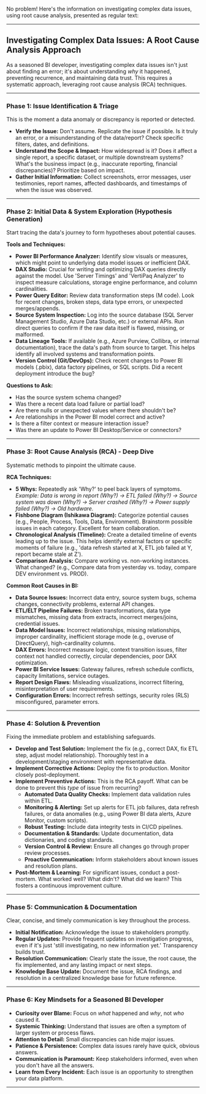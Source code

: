 No problem! Here's the information on investigating complex data issues, using root cause analysis, presented as regular text:

---

## Investigating Complex Data Issues: A Root Cause Analysis Approach

As a seasoned BI developer, investigating complex data issues isn't just about finding an error; it's about understanding *why* it happened, preventing recurrence, and maintaining data trust. This requires a systematic approach, leveraging root cause analysis (RCA) techniques.

---

### Phase 1: Issue Identification & Triage

This is the moment a data anomaly or discrepancy is reported or detected.

* **Verify the Issue:** Don't assume. Replicate the issue if possible. Is it truly an error, or a misunderstanding of the data/report? Check specific filters, dates, and definitions.
* **Understand the Scope & Impact:** How widespread is it? Does it affect a single report, a specific dataset, or multiple downstream systems? What's the business impact (e.g., inaccurate reporting, financial discrepancies)? Prioritize based on impact.
* **Gather Initial Information:** Collect screenshots, error messages, user testimonies, report names, affected dashboards, and timestamps of when the issue was observed.

---

### Phase 2: Initial Data & System Exploration (Hypothesis Generation)

Start tracing the data's journey to form hypotheses about potential causes.

**Tools and Techniques:**

* **Power BI Performance Analyzer:** Identify slow visuals or measures, which might point to underlying data model issues or inefficient DAX.
* **DAX Studio:** Crucial for writing and optimizing DAX queries directly against the model. Use 'Server Timings' and 'VertiPaq Analyzer' to inspect measure calculations, storage engine performance, and column cardinalities.
* **Power Query Editor:** Review data transformation steps (M code). Look for recent changes, broken steps, data type errors, or unexpected merges/appends.
* **Source System Inspection:** Log into the source database (SQL Server Management Studio, Azure Data Studio, etc.) or external APIs. Run direct queries to confirm if the raw data itself is flawed, missing, or malformed.
* **Data Lineage Tools:** If available (e.g., Azure Purview, Collibra, or internal documentation), trace the data's path from source to target. This helps identify all involved systems and transformation points.
* **Version Control (Git/DevOps):** Check recent changes to Power BI models (.pbix), data factory pipelines, or SQL scripts. Did a recent deployment introduce the bug?

**Questions to Ask:**

* Has the source system schema changed?
* Was there a recent data load failure or partial load?
* Are there nulls or unexpected values where there shouldn't be?
* Are relationships in the Power BI model correct and active?
* Is there a filter context or measure interaction issue?
* Was there an update to Power BI Desktop/Service or connectors?

---

### Phase 3: Root Cause Analysis (RCA) - Deep Dive

Systematic methods to pinpoint the ultimate cause.

**RCA Techniques:**

* **5 Whys:** Repeatedly ask 'Why?' to peel back layers of symptoms. *Example: Data is wrong in report (Why?) -> ETL failed (Why?) -> Source system was down (Why?) -> Server crashed (Why?) -> Power supply failed (Why?) -> Old hardware.*
* **Fishbone Diagram (Ishikawa Diagram):** Categorize potential causes (e.g., People, Process, Tools, Data, Environment). Brainstorm possible issues in each category. Excellent for team collaboration.
* **Chronological Analysis (Timeline):** Create a detailed timeline of events leading up to the issue. This helps identify external factors or specific moments of failure (e.g., 'data refresh started at X, ETL job failed at Y, report became stale at Z').
* **Comparison Analysis:** Compare working vs. non-working instances. What changed? (e.g., Compare data from yesterday vs. today, compare DEV environment vs. PROD).

**Common Root Causes in BI:**

* **Data Source Issues:** Incorrect data entry, source system bugs, schema changes, connectivity problems, external API changes.
* **ETL/ELT Pipeline Failures:** Broken transformations, data type mismatches, missing data from extracts, incorrect merges/joins, credential issues.
* **Data Model Issues:** Incorrect relationships, missing relationships, improper cardinality, inefficient storage mode (e.g., overuse of DirectQuery), high-cardinality columns.
* **DAX Errors:** Incorrect measure logic, context transition issues, filter context not handled correctly, circular dependencies, poor DAX optimization.
* **Power BI Service Issues:** Gateway failures, refresh schedule conflicts, capacity limitations, service outages.
* **Report Design Flaws:** Misleading visualizations, incorrect filtering, misinterpretation of user requirements.
* **Configuration Errors:** Incorrect refresh settings, security roles (RLS) misconfigured, parameter errors.

---

### Phase 4: Solution & Prevention

Fixing the immediate problem and establishing safeguards.

* **Develop and Test Solution:** Implement the fix (e.g., correct DAX, fix ETL step, adjust model relationship). Thoroughly test in a development/staging environment with representative data.
* **Implement Corrective Actions:** Deploy the fix to production. Monitor closely post-deployment.
* **Implement Preventive Actions:** This is the RCA payoff. What can be done to prevent this *type* of issue from recurring?
    * **Automated Data Quality Checks:** Implement data validation rules within ETL.
    * **Monitoring & Alerting:** Set up alerts for ETL job failures, data refresh failures, or data anomalies (e.g., using Power BI data alerts, Azure Monitor, custom scripts).
    * **Robust Testing:** Include data integrity tests in CI/CD pipelines.
    * **Documentation & Standards:** Update documentation, data dictionaries, and coding standards.
    * **Version Control & Review:** Ensure all changes go through proper review processes.
    * **Proactive Communication:** Inform stakeholders about known issues and resolution plans.
* **Post-Mortem & Learning:** For significant issues, conduct a post-mortem. What worked well? What didn't? What did we learn? This fosters a continuous improvement culture.

---

### Phase 5: Communication & Documentation

Clear, concise, and timely communication is key throughout the process.

* **Initial Notification:** Acknowledge the issue to stakeholders promptly.
* **Regular Updates:** Provide frequent updates on investigation progress, even if it's just 'still investigating, no new information yet.' Transparency builds trust.
* **Resolution Communication:** Clearly state the issue, the root cause, the fix implemented, and any lasting impact or next steps.
* **Knowledge Base Update:** Document the issue, RCA findings, and resolution in a centralized knowledge base for future reference.

---

### Phase 6: Key Mindsets for a Seasoned BI Developer

* **Curiosity over Blame:** Focus on *what* happened and *why*, not *who* caused it.
* **Systemic Thinking:** Understand that issues are often a symptom of larger system or process flaws.
* **Attention to Detail:** Small discrepancies can hide major issues.
* **Patience & Persistence:** Complex data issues rarely have quick, obvious answers.
* **Communication is Paramount:** Keep stakeholders informed, even when you don't have all the answers.
* **Learn from Every Incident:** Each issue is an opportunity to strengthen your data platform.

---